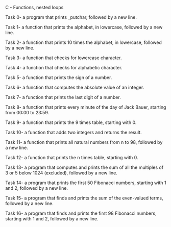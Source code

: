 C - Functions, nested loops

Task 0- a program that prints _putchar, followed by a new line.

Task 1- a function that prints the alphabet, in lowercase, followed by a new line.

Task 2- a function that prints 10 times the alphabet, in lowercase, followed by a new line.

Task 3- a function that checks for lowercase character.

Task 4- a function that checks for alphabetic character.

Task 5- a function that prints the sign of a number.

Task 6-  a function that computes the absolute value of an integer.

Task 7- a function that prints the last digit of a number.

Task 8- a function that prints every minute of the day of Jack Bauer, starting from 00:00 to 23:59.

Task 9- a function that prints the 9 times table, starting with 0.

Task 10- a function that adds two integers and returns the result.

Task 11- a function that prints all natural numbers from n to 98, followed by a new line.

Task 12- a function that prints the n times table, starting with 0.

Task 13- a program that computes and prints the sum of all the multiples of 3 or 5 below 1024 (excluded), followed by a new line.

Task 14- a program that prints the first 50 Fibonacci numbers, starting with 1 and 2, followed by a new line.

Task 15- a program that finds and prints the sum of the even-valued terms, followed by a new line.

Task 16- a program that finds and prints the first 98 Fibonacci numbers, starting with 1 and 2, followed by a new line.

